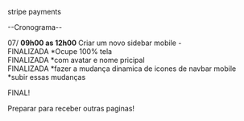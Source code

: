 stripe payments


--Cronograma--

07/
<strong>09h00 as 12h00</strong>
Criar um novo sidebar mobile -<br> FINALIZADA
*Ocupe 100% tela<br> FINALIZADA
*com avatar e nome pricipal<br> FINALIZADA
*fazer a mudança dinamica de icones de navbar mobile<br>
*subir essas mudanças<br>

FINAL!

Preparar para receber outras paginas!
